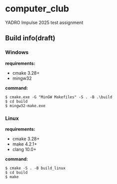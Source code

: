 # computer_club
YADRO Impulse 2025 test assignment

## Build info(draft)  

### Windows  
**requirements:**  
- cmake 3.28+
- mingw32
  
**command:**  
```
$ cmake.exe -G "MinGW Makefiles" -S . -B .\build
$ cd build
$ mingw32-make.exe
```
### Linux  
**requirements:**  
- cmake 3.28+
- make 4.2.1+
- clang 10.0+
  
**command:**  
```
$ cmake -S . -B build_linux
$ cd build
$ make
```
